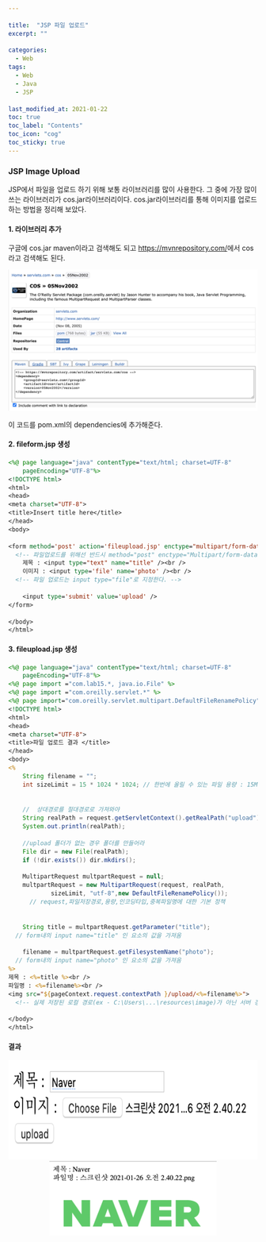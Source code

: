```yaml
---

title:  "JSP 파일 업로드"
excerpt: "" 

categories:
  - Web
tags:
  - Web
  - Java
  - JSP

last_modified_at: 2021-01-22 
toc: true
toc_label: "Contents"
toc_icon: "cog"
toc_sticky: true
---
```


### **JSP Image Upload**

JSP에서 파일을 업로드 하기 위해 보통 라이브러리를 많이 사용한다. 그 중에 가장 많이 쓰는 라이브러리가 cos.jar라이브러리이다. cos.jar라이브러리를 통해 이미지를 업로드 하는 방법을 정리해 보았다. 

#### 1. 라이브러리 추가

구글에 cos.jar maven이라고 검색해도 되고 <https://mvnrepository.com/>에서 cos라고 검색해도 된다.  

![img](/assets/images/jsp_image/26.png)

이 코드를 pom.xml의 dependencies에 추가해준다. 

#### 2. fileform.jsp 생성

~~~jsp
<%@ page language="java" contentType="text/html; charset=UTF-8"
    pageEncoding="UTF-8"%>
<!DOCTYPE html>
<html>
<head>
<meta charset="UTF-8">
<title>Insert title here</title>
</head>
<body>

<form method='post' action='fileupload.jsp' enctype="multipart/form-data">
  <!-- 파일업로드를 위해선 반드시 method="post" enctype="Multipart/form-data"여야 한다. (cos 라이브러리에서 제공하는 MultipartRequest 객체를 이용하는 것)-->
	제목 : <input type="text" name="title" /><br />
	이미지 : <input type='file' name='photo' /><br />
  <!-- 파일 업로드는 input type="file"로 지정한다. -->

	<input type='submit' value='upload' />
</form>

</body>
</html>
~~~



#### 3. fileupload.jsp 생성

```jsp
<%@ page language="java" contentType="text/html; charset=UTF-8"
    pageEncoding="UTF-8"%>
<%@ page import ="com.lab15.*, java.io.File" %>
<%@ page import ="com.oreilly.servlet.*" %>
<%@ page import="com.oreilly.servlet.multipart.DefaultFileRenamePolicy" %>
<!DOCTYPE html>
<html>
<head>
<meta charset="UTF-8">
<title>파일 업로드 결과 </title>
</head>
<body>
<% 
	String filename = "";
	int sizeLimit = 15 * 1024 * 1024; // 한번에 올릴 수 있는 파일 용량 : 15M로 제한

	
	//	상대경로를 절대경로로 가져와야 
	String realPath = request.getServletContext().getRealPath("upload");
	System.out.println(realPath);
	
	//upload 폴더가 없는 경우 폴더를 만들어라
	File dir = new File(realPath);
	if (!dir.exists()) dir.mkdirs();
			
	MultipartRequest multpartRequest = null;
	multpartRequest = new MultipartRequest(request, realPath, 
			sizeLimit, "utf-8",new DefaultFileRenamePolicy());
      // request,파일저장경로,용량,인코딩타입,중복파일명에 대한 기본 정책


	String title = multpartRequest.getParameter("title"); 
  // form내의 input name="title" 인 요소의 값을 가져옴

	filename = multpartRequest.getFilesystemName("photo");
  // form내의 input name="photo" 인 요소의 값을 가져옴
%>
제목 : <%=title %><br />
파일명 : <%=filename%><br />
<img src="${pageContext.request.contextPath }/upload/<%=filename%>">
  <!-- 실제 저장된 로컬 경로(ex - C:\Users\...\resources\image)가 아닌 서버 경로(ex - FileUpload/resources/image)를 통해 접근해야 한다.-->

</body>
</html>
```



#### 결과

<center><img src="/assets/images/jsp_image/32.png" height="200"></center>

<center><img src="/assets/images/jsp_image/55.png" height="150"></center>

